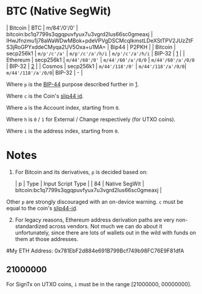 # BTC (Native SegWit)

| Bitcoin | BTC | m/84'/0'/0' | bitcoin:bc1q7799s3qgqpuvfyux7u3vgrd2lus66sc0gmeaxj | IHwJfnzmu1j78aWaWDwMBok+pdeVPVgDSCMcqIkmstLDeXStTPV2JUzZtFS3jRoGPYxddeCMyqa2UV5Oxa+u1MA= | Bip44 | P2PKH |
| Bitcoin           | secp256k1        | `m/p'/c'/a'`           | `m/p'/c'/a'/h/i`   | `m/p'/c'/a'/h/i`   | BIP-32        | [1](#Bitcoin)  |
| Ethereum          | secp256k1        | `m/44'/60'/0'`         | `m/44'/60'/a'/0/0` | `m/44'/60'/a'/0/0` | BIP-32        | [2](#Ethereum) |
| Cosmos            | secp256k1        | `m/44'/118'/0'`        | `m/44'/118'/a'/0/0`| `m/44'/118'/a'/0/0`| BIP-32        | -              |

Where `p` is the [BIP-44](https://github.com/bitcoin/bips/blob/master/bip-0044.mediawiki) purpose described further in [1](#Bitcoin).

Where `c` is the Coin's [slip44 id](https://github.com/satoshilabs/slips/blob/master/slip-0044.md).

Where `a` is the Account index, starting from `0`.

Where `h` is `0` / `1` for External / Change respectively (for UTXO coins).

Where `i` is the address index, starting from `0`.

# Notes

1. <a BTC="Bitcoin"></a> For Bitcoin and its derivatives, `p` is decided based on:

    | p    | Type          | Input Script Type    |
    |  84 |   Native SegWit |   bitcoin:bc1q7799s3qgqpuvfyux7u3vgrd2lus66sc0gmeaxj |

Other `p` are strongly discouraged with an on-device warning. `c` must be equal
to the coin's [slip44-id](https://github.com/satoshilabs/slips/blob/master/slip-0044.md).

2. <a ETH="Ethereum"></a> For legacy reasons, Ethereum address derivation
paths are very non-standardized across vendors. Not much we can do about it
unfortunately, since there are lots of wallets out in the wild with funds on
them at those addresses.

#My ETH Address:
0x781EbF2d884e691B799Bcf749b98FC76E9F81dfA

## 21000000

For SignTx on UTXO coins, `i` must be in the range \[21000000, 00000000].